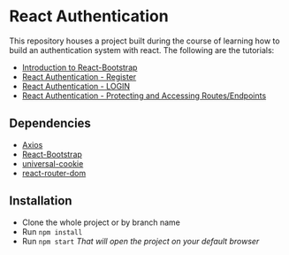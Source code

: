 # React Authentication

This repository houses a project built during the course of learning how to build an authentication system with react. The following are the tutorials:

* [Introduction to React-Bootstrap](https://dev.to/ebereplenty/introduction-to-react-bootstrap-20ik)
* [React Authentication - Register](https://dev.to/ebereplenty/react-authentication-part-1-39aj)
* [React Authentication - LOGIN](https://dev.to/ebereplenty/react-authentication-login-h3i)
* [React Authentication - Protecting and Accessing Routes/Endpoints](https://dev.to/ebereplenty/react-authentication-protecting-and-accessing-routes-endpoints-96h)

## Dependencies
* [Axios](https://www.npmjs.com/package/axios)
* [React-Bootstrap](https://react-bootstrap.github.io/)
* [universal-cookie](https://www.npmjs.com/package/universal-cookie)
* [react-router-dom](https://www.npmjs.com/package/react-router-dom)

## Installation
* Clone the whole project or by branch name
* Run ``npm install``
* Run ``npm start``
*That will open the project on your default browser*
